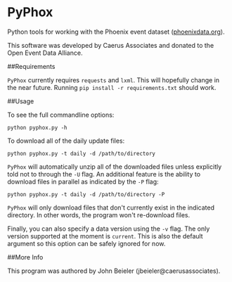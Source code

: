 # PyPhox
Python tools for working with the Phoenix event dataset
([phoenixdata.org](http://phoenixdata.org)).

This software was developed by Caerus Associates and donated to the Open Event
Data Alliance.

##Requirements

`PyPhox` currently requires `requests` and `lxml`. This will hopefully change
in the near future. Running `pip install -r requirements.txt` should work.

##Usage

To see the full commandline options:

```
python pyphox.py -h
```

To download all of the daily update files:

```
python pyphox.py -t daily -d /path/to/directory
```

`PyPhox` will automatically unzip all of the downloaded files unless explicitly
told not to through the `-U` flag. An additional feature is the ability to
download files in parallel as indicated by the `-P` flag:

```
python pyphox.py -t daily -d /path/to/directory -P
```

`PyPhox` will only download files that don't currently exist in the indicated
directory. In other words, the program won't re-download files. 

Finally, you can also specify a data version using the `-v` flag. The only
version supported at the moment is `current`. This is also the default argument
so this option can be safely ignored for now.

##More Info

This program was authored by John Beieler (jbeieler@caerusassociates). 
